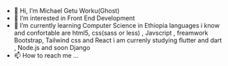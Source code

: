 - 👋 Hi, I’m Michael Getu Worku(Ghost)
- 👀 I’m interested in Front End Development
- 🌱 I’m currently learning Computer Science in Ethiopia
      languages i know and confortable are html5, css(sass or less) , Javscript , 
      freamwork Bootstrap, Tailwind css and React
      i am currenly studying flutter and dart , Node.js and soon Django
- 📫 How to reach me ...

<!---
MichaelGetuWorku/MichaelGetuWorku is a ✨ special ✨ repository because its `README.md` (this file) appears on your GitHub profile.
You can click the Preview link to take a look at your changes.
--->

